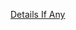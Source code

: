 [Details If Any](https://github.com/deathbybandaid/piholeparser/blob/master/RecentRunLogs/parsingscripts/AdblockPolska.md)

